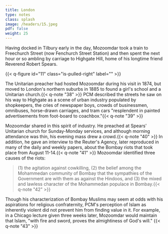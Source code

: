 ```yaml
---
title: London
type: notes
class: splash
image: /headers/15.jpeg
pdf: false
weight: 25
---
```


Having docked in Tilbury early in the day, Mozoomdar took a train to Freechurch Street (now Fenchurch Street Station) and then spent the next hour or so ambling by carriage to Highgate Hill, home of his longtime friend Reverend Robert Spears.

{{< q-figure id="11" class="is-pulled-right" label="" >}}

The Unitarian preacher had hosted Mozoomdar during his visit in 1874, but moved to London's northern suburbs in 1885 to found a girl's school and a Unitarian church.{{< q-note "38" >}} PCM described the streets he saw on his way to Highgate as a scene of urban industry populated by shopkeepers, the cries of newspaper boys, crowds of businessmen, omnibuses, horse-drawn carriages, and tram cars "resplendent in painted advertisements from foot-board to coachbox."{{< q-note "39" >}}

Mozoomdar shared in this spirit of industry. He preached at Spears' Unitarian church for Sunday-Monday services, and although morning attendance was thin, his evening mass drew a crowd.{{< q-note "40" >}} In addition, he gave an interview to the Reuter's Agency, later reproduced in many of the daily and weekly papers, about the Bombay riots that took place from August 11-14.{{< q-note "41" >}} Mozoomdar identified three causes of the riots:

> (1) the agitation against cowkilling, (2) the belief among the Mohammedan community of Bombay that the sympathies of the Government are with them as against the Hindoos, and (3) the mixed and lawless character of the Mohammedan populace in Bombay.{{< q-note "42" >}}

Though his characterization of Bombay Muslims may seem at odds with his aspirations for religious confraternity, PCM's perception of Islam as inherently violent did not prevent him from finding value in it. For example, in a Chicago lecture given three weeks later, Mozoomdar would maintain that Islam, "with fire and sword, proves the almightiness of God's will." {{< q-note "43" >}}

